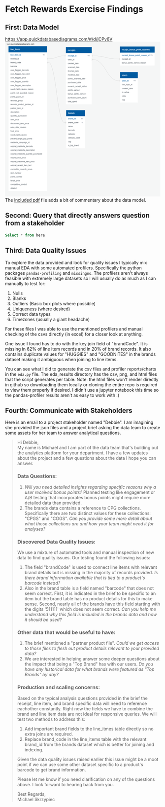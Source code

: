 # Fetch Rewards Exercise Findings

## First: Data Model
https://app.quickdatabasediagrams.com/#/d/jCPv6V  
![Data Model](data_model/Fetch-Exercise-Diagram.png)
The [included pdf](data_model/Fetch-Exercise-Diagram-Documentation.pdf) file adds a bit of commentary about the data model.

## Second: Query that directly answers question from a stakeholder
```SQL 
Select * from here
```
## Third: Data Quality Issues
To explore the data provided and look for quality issues I typically mix manual EDA with some automated profilers. Specifically the python packages `pandas-profiling` and `missingno`. The profilers aren't always feasible with extremely large datasets so I will usually do as much as I can manually to test for:
1) Nulls
2) Blanks
3) Outliers (Basic box plots where possible)
4) Uniqueness (where desired)
5) Correct data types
6) Timezones (usually a giant headache)

For these files I was able to use the mentioned profilers and manual checking of the csvs directly (in excel) for a closer look at anything.

One issue I found has to do with the key join field of "brandCode". It is missing in 62% of line item records and in 20% of brand records. It also contains duplicate values for "HUGGIES" and "GOODNITES" in the brands dataset making it ambiguous when joining to line items.

You can see what I did to generate the csv files and profiler reports/charts in the `eda.py` file. The eda_results directory has the csv, png, and html files that the script generates per table. Note: the html files won't render directly in github so downloading them locally or cloning the entire repo is required to view them properly if desired. I didn't use a jupyter notebook this time so the pandas-profiler results aren't as easy to work with :)

## Fourth: Communicate with Stakeholders
Here is an email to a project stakeholder named "Debbie". I am imagining she provided the json files and a project brief asking the data team to create some assets for her team to answer analytical questions.
> Hi Debbie,  
> My name is Michael and I am part of the data team that's building out the analytics platform for your department. I have a few updates about the project and a few questions about the data I hope you can answer.  
>
> ### Data Questions:  
> 1. *Will you need detailed insights regarding specific reasons why a user received bonus points?* Planned testing like engagement or A/B testing that incorporates bonus points might require more detailed data than provided.
> 2. The brands data contains a reference to CPG collections. Specifically there are two distinct values for these collections: "CPGS" and "COGS". *Can you provide some more detail about what those collections are and how your team might need it for analyses?*
>
> ### Discovered Data Quality Issues:  
> We use a mixture of automated tools and manual inspection of new data to find quality issues. Our testing found the following issues:  
> 1. The field "brandCode" is used to connect line items with relevant brand details but is missing in the majority of records provided. *Is there brand information available that is tied to a product's barcode instead?*
> 2. Also in the brand table is a field named "barcode" that does not seem correct. First, it is indicated in the brief to be specific to an item but the brand table has no product details for this to make sense. Second, nearly all of the brands have this field starting with the digits '511111' which does not seem correct. *Can you help me understand why this field is included in the brands data and how it should be used?*
> ### Other data that would be useful to have:  
> 1. The brief mentioned a "partner product file". *Could we get access to those files to flesh out product details relevant to your provided data?*
> 2. We are interested in helping answer some deeper questions about the impact that being a "Top Brand" has with our users. *Do you have any historical data for what brands were featured as "Top Brands" by day?*
> ### Production and scaling concerns:  
> Based on the typical analysis questions provided in the brief the receipt, line item, and brand specific data will need to reference eachother constantly. Right now the fields we have to combine the brand and line item data are not ideal for responsive queries. We will test two methods to address this:  
> 1. Add important brand fields to the line_itmes table directly so no extra joins are required.  
> 2. Replace brand_code in the line_items table with the relevant brand_id from the brands dataset which is better for joining and indexing.
>
> Given the data quality issues raised earlier this issue might be a moot point if we can use some other dataset specific to a product's barcode to get brand information. 
> 
> Please let me know if you need clarification on any of the questions above. I look forward to hearing back from you.
>
> Best Regards,  
> Michael Skrzypiec


